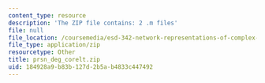 ```yaml
---
content_type: resource
description: 'The ZIP file contains: 2 .m files'
file: null
file_location: /coursemedia/esd-342-network-representations-of-complex-engineering-systems-spring-2010/184928a9b83b127d2b5ab4833c447492_prsn_deg_corelt.zip
file_type: application/zip
resourcetype: Other
title: prsn_deg_corelt.zip
uid: 184928a9-b83b-127d-2b5a-b4833c447492
---
```

